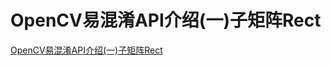 # OpenCV易混淆API介绍(一)子矩阵Rect
[OpenCV易混淆API介绍(一)子矩阵Rect](https://aiwithcloud.com/2022/01/23/opencv%e6%98%93%e6%b7%b7%e6%b7%86api%e4%bb%8b%e7%bb%8d%e4%b8%80%e5%ad%90%e7%9f%a9%e9%98%b5rect/)